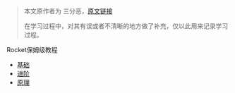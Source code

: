 > 本文原作者为 三分恶，[原文链接](https://mp.weixin.qq.com/s/IvBt3tB_IWZgPjKv5WGS4A)
>
> 在学习过程中，对其有误或者不清晰的地方做了补充，仅以此用来记录学习过程。



Rocket保姆级教程

- [基础](jichu.md)
- [进阶](jinjie.md)
- [原理](yuanli.md)

